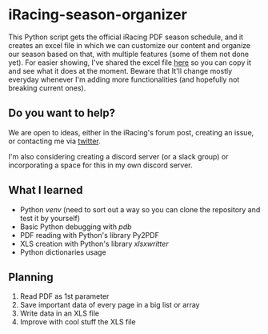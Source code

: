 # iRacing-season-organizer

This Python script gets the official iRacing PDF season schedule, and it creates an excel file in which we can customize our content and organize our season based on that, with multiple features (some of them not done yet).
For easier showing, I've shared the excel file [here]() so you can copy it and see what it does at the moment. Beware that It'll change mostly everyday whenever I'm adding more functionalities (and hopefully not breaking current ones).

## Do you want to help?

We are open to ideas, either in the iRacing's forum post, creating an issue, or contacting me via [twitter](https://twitter.com/sergiheras).

I'm also considering creating a discord server (or a slack group) or incorporating a space for this in my own discord server.

## What I learned

- Python _venv_ (need to sort out a way so you can clone the repository and test it by yourself)
- Basic Python debugging with _pdb_
- PDF reading with Python's library Py2PDF
- XLS creation with Python's library _xlsxwritter_
- Python dictionaries usage

## Planning

1. Read PDF as 1st parameter
1. Save important data of every page in a big list or array
1. Write data in an XLS file
1. Improve with cool stuff the XLS file
